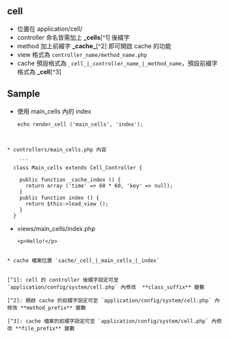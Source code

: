 ## cell
* 位置在 application/cell/
* controller 命名皆需加上 **_cells**[^1] 後綴字
* method 加上前綴字 **\_cache_**[^2] 即可開啟 cache 的功能
* view 格式為 `controller_name/method_name.php`
* cache 預設格式為 `_cell_|_controller_name_|_method_name`，預設前綴字格式為 **_cell**[^3]


## Sample

* 使用 main_cells 內的 index

	```
  echo render_cell ('main_cells', 'index');
```


* controllers/main_cells.php 內容

	```
  class Main_cells extends Cell_Controller {

    public function _cache_index () {
      return array ('time' => 60 * 60, 'key' => null);
    }
    public function index () {
      return $this->load_view ();
    }
  }
```

* views/main_cells/index.php

	```
  <p>Hello!</p>
```

* cache 檔案位置 `cache/_cell_|_main_cells_|_index`


[^1]: cell 的 controller 後綴字設定可至 `application/config/system/cell.php` 內修改  **class_suffix** 變數

[^2]: 開啟 cache 的前綴字設定可至 `application/config/system/cell.php` 內修改 **method_prefix** 變數

[^3]: cache 檔案的前綴字設定可至 `application/config/system/cell.php` 內修改 **file_prefix** 變數